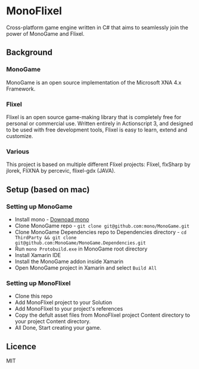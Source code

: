 # MonoFlixel

Cross-platform game engine written in C# that aims to seamlessly join the power of MonoGame and Flixel.


## Background

### MonoGame

MonoGame is an open source implementation of the Microsoft XNA 4.x Framework.

### Flixel

Flixel is an open source game-making library that is completely free for personal or commercial use. Written entirely in Actionscript 3, and designed to be used with free development tools, Flixel is easy to learn, extend and customize.

### Various

This project is based on multiple different Flixel projects: Flixel, flxSharp by jlorek, FliXNA by percevic, flixel-gdx (JAVA).


## Setup (based on mac)

### Setting up MonoGame

- Install mono - [Downoad mono](http://www.mono-project.com/docs/getting-started/install/mac/)
- Clone MonoGame repo - `git clone git@github.com:mono/MonoGame.git`
- Clone MonoGame Dependencies repo to Dependencies directory - `cd ThirdParty && git clone git@github.com:MonoGame/MonoGame.Dependencies.git`
- Run `mono Protobuild.exe` in MonoGame root directory
- Install Xamarin IDE
- Install the MonoGame addon inside Xamarin
- Open MonoGame project in Xamarin and select `Build All`

### Setting up MonoFlixel

- Clone this repo
- Add MonoFlixel project to your Solution
- Add MonoFlixel to your project's references
- Copy the defult asset files from MonoFlixel project Content directory to your project Content directory.
- All Done, Start creating your game.

## Licence

MIT

